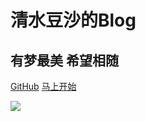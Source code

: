 <!-- _coverpage.md -->

# **清水豆沙的Blog**
## 有梦最美 希望相随

[GitHub](https://github.com/Qingsds)
[马上开始](main.md)

<!-- 背景图片 -->
![](https://s2.loli.net/2022/01/13/lN6ZgT87FyPxImV.jpg)
